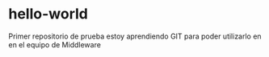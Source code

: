 # hello-world
Primer repositorio de prueba
estoy aprendiendo GIT para poder utilizarlo en en el equipo de Middleware

